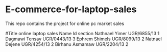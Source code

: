# E-commerce-for-laptop-sales
This repo contains the project for online pc market sales

#Title 
online laptop sales
Name              Id           section
Nathnael Yimer    UGR/6855/13  1
Dagmawi Tensay    UGR/0443/13  3
Ephrem Shimels    UGR/8099/13  2
Natnael Dejene    UGR/4254/13  2
Birhanu Asmamaw   UGR/2204/13  2
